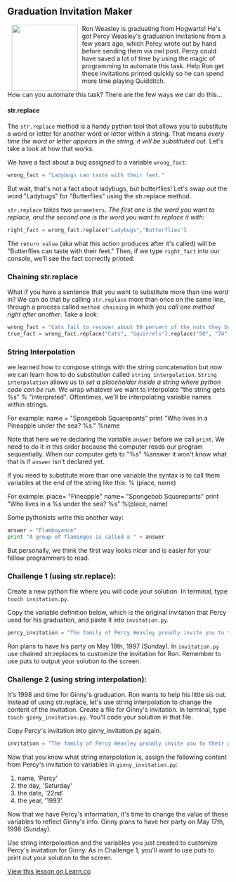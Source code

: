 

## Graduation Invitation Maker

<img src="https://s3.amazonaws.com/after-school-assets/weasley.jpg" width="150" align="left" hspace="10">
Ron Weasley is graduating from Hogwarts! He's got Percy Weasley's graduation invitations from a few years ago, which Percy wrote out by hand before sending them via owl post. Percy could have saved a lot of time by using the magic of programming to automate this task. Help Ron get these invitations printed quickly so he can spend more time playing Quidditch.

How can you automate this task? There are the few ways we can do this...

#### str.replace
The `str.replace` method is a handy python tool that allows you to substitute a word or letter for another word or letter within a string. That means *every time the word or letter appears in the string, it will be substituted out.* Let's take a look at how that works.

We have a fact about a bug assigned to a variable `wrong_fact`:

```python
wrong_fact = "Ladybugs can taste with their feet."
```
But wait, that's not a fact about ladybugs, but butterflies! Let's swap out the word "Ladybugs" for "Butterflies" using the str.replace method.

`str.replace` takes two `parameters`. *The first one is the word you want to replace, and the second one is the word you want to replace it with*:

```python
right_fact = wrong_fact.replace("Ladybugs","Butterflies")
```

The `return value` (aka what this action produces after it's called) will be "Butterflies can taste with their feet." Then, if we type `right_fact` into our console, we'll see the fact correctly printed.

### Chaining str.replace

What if you have a sentence that you want to substitute more than one word in? We can do that by calling `str.replace` more than once on the same line, through a process called `method chaining` in which you *call one method right after another*. Take a look:

```python
wrong_fact = "Cats fail to recover about 50 percent of the nuts they bury."
true_fact = wrong_fact.replace("Cats", "Squirrels").replace("50", "74")

```
### String Interpolation

we learned how to compose strings with the string concatenation but now we can learn how to do substitution called `string interpolation`. `String interpolation` allows us to *set a placeholder inside a string where python code can be run*. We wrap whatever we want to interpolate "the string gets %s" % "interpreted". Oftentimes, we'll be interpolating variable names within strings.

For example:
name = "Spongebob Squarepants"
print "Who lives in a Pineapple under the sea? %s." %name

Note that here we're declaring the variable `answer` before we call `print`. We need to do it in this order because the computer reads our program sequentially. When our computer gets to "%s" %answer it won't know what that is if `answer` isn't declared yet.

If you need to substitute more than one variable the syntax is to call them variables at the end of the string like this: % (place, name)

For example:
place= "Pineapple"
name= "Spongebob Squarepants"
print "Who lives in a %s under the sea? %s" %(place, name)

Some pythonists write this another way:

```python
answer = "Flamboyance"
print "A group of flamingos is called a " + answer
```
But personally, we think the first way looks nicer and is easier for your fellow programmers to read.

### Challenge 1 (using str.replace):
Create a new python file where you will code your solution. In terminal, type `touch invitation.py`.

Copy the variable definition below, which is the original invitation that Percy used for his graduation, and paste it into `invitation.py`.

```python
percy_invitation = "The family of Percy Weasley proudly invite you to their graduation commencement on Saturday the 22nd of May 1993. Festivities will be held at The Burrow. See you then!"
```

Ron plans to have his party on May 18th, 1997 (Sunday). In `invitation.py` use chained str.replaces to customize the invitation for Ron. Remember to use puts to output your solution to the screen.

### Challenge 2 (using string interpolation):
It's 1998 and time for Ginny's graduation. Ron wants to help his little sis out. Instead of using str.replace, let's use string interpolation to change the content of the invitation. Create a file for Ginny's invitation. In terminal, type `touch ginny_invitation.py`. You'll code your solution in that file.

Copy Percy's invitation into ginny_invitation.py again.

```python
invitation = "The family of Percy Weasley proudly invite you to their graduation commencement on Saturday the 22nd of May 1993. Festivities will be held at The Burrow. See you then!"
```

Now that you know what string interpolation is, assign the following content from Percy's invitation to variables in `ginny_invitation.py`:

1. name, 'Percy'
2. the day, 'Saturday'
3. the date, '22nd'
4. the year, '1993'

Now that we have Percy's information, it's time to change the value of these variables to reflect Ginny's info. Ginny plans to have her party on May 17th, 1998 (Sunday).

Use string interpoloation and the variables you just created to customize Percy's invitation for Ginny. As in Challenge 1, you'll want to use puts to print out your solution to the screen.

<a href='https://learn.co/lessons/cssi-4.9-python-string-methods-invitation-maker-lab' data-visibility='hidden'>View this lesson on Learn.co</a>
